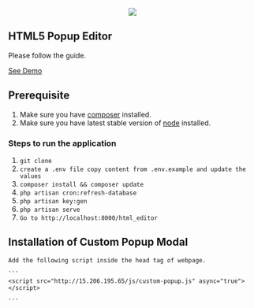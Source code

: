 <p align="center"><img src="https://laravel.com/assets/img/components/logo-laravel.svg"></p>

## HTML5 Popup Editor

Please follow the guide.

[See Demo](http://15.206.195.65/html_editor)

## Prerequisite

1. Make sure you have [composer](https://getcomposer.org/download/) installed.
2. Make sure you have latest stable version of [node](https://nodejs.org/en/download/) installed.

### Steps to run the application

1. `git clone`
2. `create a .env file copy content from .env.example and update the values`
3. `composer install && composer update`
4. `php artisan cron:refresh-database`
5. `php artisan key:gen`
6. `php artisan serve`
7. `Go to http://localhost:8000/html_editor`


## Installation of Custom Popup Modal

    Add the following script inside the head tag of webpage.

    ```
    <script src="http://15.206.195.65/js/custom-popup.js" async="true"></script>

    ```


